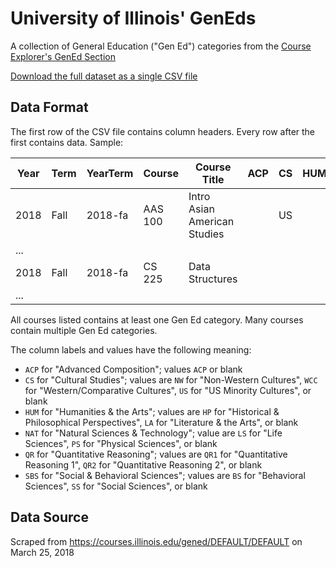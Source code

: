 
# University of Illinois' GenEds

A collection of General Education ("Gen Ed") categories from the [Course Explorer's GenEd Section](https://courses.illinois.edu/gened/DEFAULT/DEFAULT)

[Download the full dataset as a single CSV file](https://raw.githubusercontent.com/wadefagen/datasets/master/geneds/uiuc-geneds.csv)


## Data Format

The first row of the CSV file contains column headers. Every row after the first contains data. Sample:

| Year | Term | YearTerm | Course | Course Title | ACP | CS | HUM | NAT | QR | SBS |
| ---- | ---- | -------- | ------ | ------------ | --- | -- | --- | --- | -- | --- |
| 2018 | Fall | 2018-fa  | AAS 100 | Intro Asian American Studies |  | US | | | | SS |
| ... |
| 2018 | Fall | 2018-fa  | CS 225 | Data Structures | | | | | QR1 | |
| ... |

All courses listed contains at least one Gen Ed category.  Many courses contain multiple Gen Ed categories.

The column labels and values have the following meaning:

- `ACP` for "Advanced Composition"; values `ACP` or blank
- `CS` for "Cultural Studies"; values are `NW` for "Non-Western Cultures", `WCC` for "Western/Comparative Cultures", `US` for "US Minority Cultures", or blank
- `HUM` for "Humanities & the Arts"; values are `HP` for "Historical & Philosophical Perspectives", `LA` for "Literature & the Arts", or blank
- `NAT` for "Natural Sciences & Technology"; value are `LS` for "Life Sciences", `PS` for "Physical Sciences", or blank
- `QR` for "Quantitative Reasoning"; values are `QR1` for "Quantitative Reasoning 1", `QR2` for "Quantitative Reasoning 2", or blank
- `SBS` for "Social & Behavioral Sciences"; values are `BS` for "Behavioral Sciences", `SS` for "Social Sciences", or blank

## Data Source

Scraped from https://courses.illinois.edu/gened/DEFAULT/DEFAULT on March 25, 2018